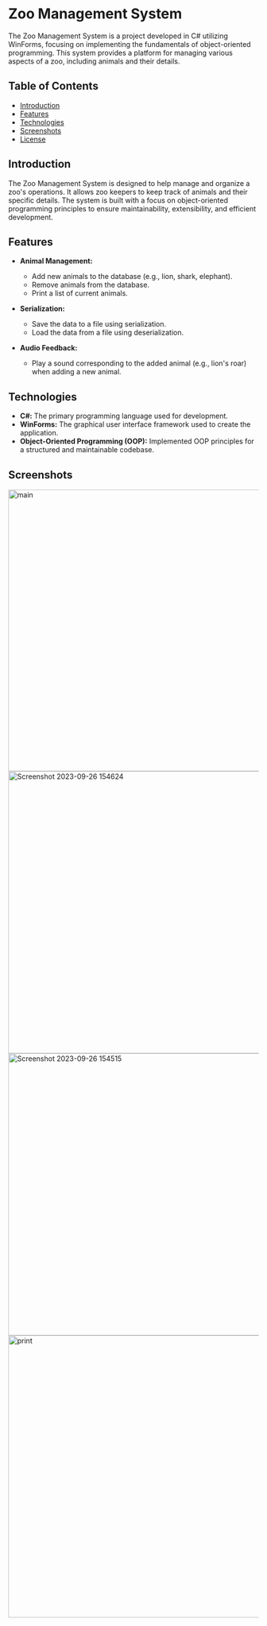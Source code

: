 # Zoo Management System

The Zoo Management System is a project developed in C# utilizing WinForms, focusing on implementing the fundamentals of object-oriented programming. 
This system provides a platform for managing various aspects of a zoo, including animals and their details.

## Table of Contents
- [Introduction](#introduction)
- [Features](#features)
- [Technologies](#technologies)
- [Screenshots](#screenshots)
- [License](#license)

## Introduction

The Zoo Management System is designed to help manage and organize a zoo's operations. It allows zoo keepers to keep track of animals and their specific details. The system is built with a focus on object-oriented programming principles to ensure maintainability, extensibility, and efficient development.


## Features

- **Animal Management:**
  - Add new animals to the database (e.g., lion, shark, elephant).
  - Remove animals from the database.
  - Print a list of current animals.

- **Serialization:**
  - Save the data to a file using serialization.
  - Load the data from a file using deserialization.

- **Audio Feedback:**
  - Play a sound corresponding to the added animal (e.g., lion's roar) when adding a new animal.

## Technologies

- **C#:** The primary programming language used for development.
- **WinForms:** The graphical user interface framework used to create the application.
- **Object-Oriented Programming (OOP):** Implemented OOP principles for a structured and maintainable codebase.

## Screenshots

<img width="567" alt="main" src="https://github.com/Dudi-Ohayon/Zoo-Management-System/assets/77026065/1e0d6732-cc6c-42f4-ae82-21e8b4cebd28">

<img width="568" alt="Screenshot 2023-09-26 154624" src="https://github.com/Dudi-Ohayon/Zoo-Management-System/assets/77026065/c6d9ecd0-1688-486f-99cb-f52c770073d1">

<img width="568" alt="Screenshot 2023-09-26 154515" src="https://github.com/Dudi-Ohayon/Zoo-Management-System/assets/77026065/652d690c-014a-485f-9619-1555d6f221ec">

<img width="568" alt="print" src="https://github.com/Dudi-Ohayon/Zoo-Management-System/assets/77026065/d5d6b3c4-d8d6-4cd2-b387-07b696faa845">


